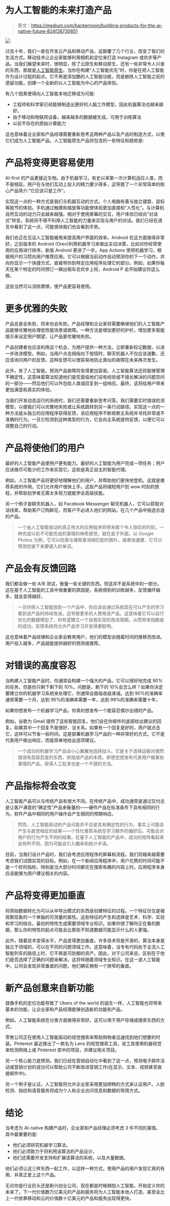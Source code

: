 # 为人工智能的未来打造产品

> 原文：<https://medium.com/hackernoon/building-products-for-the-ai-native-future-824f26730651>

![](img/dd620e4ae922a5e3603c683920691614.png)

过去十年，我们一直在开发云产品和移动产品，这颠覆了几个行业，改变了我们的生活方式。移动技术让企业家能够利用相机和定位来打造 Instagram 或优步等产品。当我们展望未来时，很明显，除了云原生和移动原生，还有一些非常令人兴奋的东西，那就是[人工智能原生](/@larsbuttler/power-to-the-people-a-i-native-ad634a65871c#.prusiml35)。当你在构建“人工智能优先”时，你是在把人工智能作为设计过程的起点。它不再是添加酷的人工智能功能，而是删除人工智能之前的遗留功能，创建一个全新的以人工智能为中心的产品体验。

有几个因素使得向人工智能本地迁移成为可能:

*   工程师和科学家已经能够制造出更好的人脑工作模型，因此机器算法也越来越好。
*   由于移动和物联网设备，越来越多的数据被生成，可用于训练算法
*   以前不存在的原始计算能力

这也意味着企业家和产品经理需要重新思考这两种产品以及产品的制造方式，以使它们成为人工智能产品。人工智能原生产品将包含的一些特征和趋势是:

# 产品将变得更容易使用

AI-first 的产品更接近生物。由于机器学习，有史以来第一次计算机适应人类，而不是相反。用户在与他们互动上投入的精力要少得多，这导致了一个非常简单的核心产品简介:“它应该只是工作”。

实现这一点的一种方式是我们与机器互动的方式。个人电脑有着与独立键盘、鼠标等脱节的体验。手机通过触摸和缩放等功能使体验更加直接和“人性化”。与计算机自然互动的动力只会越来越强。相对于使用屏幕的交互，用户体验已经向“对话式”转变。系统将不得不利用人工智能的力量来实现与用户的对话。我们已经在语言中看到了这一点，可能很快我们也会看到手势。

我们也正在见证人工智能被用来提高用户界面的效率。Android 在这方面做得非常好。之前版本的 Android (Oreo)利用机器学习来做出主动决策，比如对你经常使用的应用进行排序。新版 Android 更进了一步。App Actions 使用机器学习，根据用户的习惯向用户推荐应用。它可以根据当前动作自动预测你的下一个动作，并向你显示一个快捷方式，直接带你到特定应用程序处理它的部分。例如，如果你每天在某个特定的时间预订一辆出租车去优步上班，Android P 会开始建议你这么做。

这些当然可以消除摩擦，使产品更容易使用。

# 更多优雅的失败

产品总是会失败，将来也会失败。产品经理和企业家将需要确保他们的人工智能产品能够优雅地处理低性能场景或故障。一种方法是增加更好的护栏，增加更多智能提示来设定用户期望，让产品更优雅地失败。

产品创建者也应该利用这个机会，为用户提供一种方法，立即重新标记数据，以进一步改进模型。例如，当用户点击拇指向下按钮时，聊天机器人不仅应该道歉，还应该询问用户的反馈。这种反馈可以很容易地防止类似的故障在未来再次发生。

此外，有了人工智能，预测产品故障将变得更加容易。人工智能算法还将能够管理不确定性，这意味着算法知道他们是否面临他们没有经验或不擅长解决的问题空间的一部分——然后他们可以外包给人类或回复到一组响应。最终，这将给用户带来更加满意和真实的体验。

当我们开发动态运行的系统时，我们还需要重新思考问答。我们需要实时错误检测模型，以便我们可以优雅地失败或让系统跳转到另一条行动路径。实现这一点的一种方法是从独立的应用程序获得反馈，该应用程序不断观察主系统并寻找异常或不准确的行为。一旦它检测到这种类型的行为，它会向主系统提供反馈，以便它可以调整自己的行动。

# 产品将使他们的用户

最好的人工智能产品使用户更有能力。最好的人工智能为用户完成一项任务；用户应该做尽可能少的工作来实现它。这些是真正自主的智能代理。

例如，人工智能产品将更好地理解他们的用户，并帮助他们更快地登机。这就是推荐系统的作用。它们允许用户很快上手。这些产品将缩短用户到 wow 时刻的旅程，并帮助初学者无需太多努力就能学会高级技能。

另一个例子是聊天机器人，如 Facebook Messenger 聊天机器人，它可以获取对话线索，帮助客户订购鲜花，而客户不必进入他们的网站，在几个产品中挑选合适的产品。

> 一个由人工智能驱动的真正伟大的应用程序将带来那个令人惊叹的时刻，一种完成以前不可能完成的事情的神奇感觉，就在盒子外面。以 Google Photos 为例，它可以检索与搜索查询相匹配的图片。或者快速键，它可以预测您接下来要键入的单词。

# 产品会有反馈回路

我们都会做一些 A/B 测试，衡量一些关键的东西。但这并不是系统中的一部分。这在基于人工智能的工具中很重要的原因是，系统得到的训练越多，反馈循环越多，就会变得越好。

> 一旦你把人工智能放到一个产品中，你应该会通过系统现在可以产生的学习看到该产品的持续改进。这导致更多的人使用该产品，这意味着它可以自行优化的数据增加了，你有望建立一个自我实现的改进周期，从而带来指数级的成功。反馈系统将允许产品学习并变得更聪明。

这也意味着产品经理和企业家会教育用户，他们的模型会随着时间的推移而改进。用户投入越多，产品就能提供越好的预测或推荐。

# 对错误的高度容忍

当构建人工智能产品时，你通常会构建一个强大的产品，它可以很好地完成 90%的任务，但是你只剩下剩下的 10%。问题是，剩下的 10%会怎么样？如果你决定要建立你的机器学习系统来处理它，你通常会面临收益递减。达到 90%的准确率通常需要一个月，达到 95%的准确率需要一年，达到 99%的准确率需要十年。

如果你想发布一个机器学习产品，你真的想发布一个能容忍偶尔出错的产品。

例如，谷歌为 Gmail 提供了这些智能回复。他们会在你邮件的底部给出建议的回复。如果其中一个回复不是很好，没关系。如果有一个回复是好的，用户就点击它，这样可以节省一些时间。这是部署机器学习产品的一种非常好的方式。它不是代表用户做出响应，而是简单地给出选项建议。

> 一个成功的机器学习产品会小心翼翼地选择战斗。它是关于选择运输对偶然错误有高容忍度的东西，烘焙成产品的本质。即使您想发布代表用户做某些事情的产品，获得人工批准也是一个不错的方法。

# 产品指标将会改变

人工智能产品可以与传统产品有很大不同。在传统产品中，成功通常是通过交付总是让客户满意的“确定性”产品来衡量的——硬件产品在标准条件下具有相同的行为，软件产品中相同的用户操作会产生相同的预期响应。

> 然而，人工智能驱动的产品可能并不总是具有确定性的行为，事实上可能会产生与直觉相反的结果——个性化推荐系统在学习额外的偏好后，可能会对用户的行为产生不同的结果。在基于人工智能的产品中，成功的矩阵看起来会有所不同，因为可能会引入概率和统计术语。

目前，当我们设计产品时，我们会考虑应用程序的屏幕和流程。我们将越来越需要考虑我们试图实现的目标。例如，在一个新闻应用程序中，用户花费的时间可能不是一个好的指标，特别是当大部分时间都花在搜索有趣的内容上时。应用程序本身应该能够为用户建议相关的内容。

# 产品将变得更加垂直

将原始数据转化为可以从中导出模式的东西是创建特征的过程。一个特征仅仅是被观察现象的一个单独的可测量的属性。这些特征的产生和选择是艺术、科学、实验和学习的结合。最初的特性生成需要领域专业知识。如果你很了解你正在看的数据，那么你的特性的起点可能会比那些不知道数据可能显示什么的人更强。

此外，随着技术变得水平，产品变得更加垂直。许多技术将是开源的，算法本身是独立于领域的，可以在不同的问题领域工作。这意味着，当专有代码处于主流人工智能列车的路径上时，它不再是可防御的资产。因此，对于公司来说，区别在于他们是否选择了正确的问题来解决。这将伴随着领域专业知识。在这一波人工智能中，公司会发现非常垂直的问题，他们确实拥有一个狭窄的垂直。

# 新产品创意来自新功能

就像手机的定位功能导致了 Ubers of the world 的诞生一样，人工智能也将带来基本的功能，让企业家和产品经理能够创造新的功能和产品。

例如，人工智能系统在分类方面做得非常好。这可以用于用户存储或搜索东西的方式。

零售公司正在使用人工智能驱动的视觉搜索来帮助购物者迅速找到他们想要的时装。Pinterest 最近推出了一款名为 Lens 的视觉搜索工具，该工具使用机器视觉来检测网络上或 Pinterest 库中的项目，并建议相关项目。

另一个核心能力是预测。我们已经在营销自动化中看到了这一点，预测电子邮件活动或营销计划的成功可以帮助公司不断改进营销工作(在显示、文本、视频甚至直接邮件中)。

另一个例子是认证。人工智能将允许企业家采用更加顺畅的方式来认证用户。人脸检测、指纹和语音服务将成为个人和企业访问信息和数据的常用方式。

# 结论

当考虑为 AI-native 构建产品时，企业家和产品经理必须考虑 3 件不同的事情。其中最重要的是:

*   他们必须研究机器学习算法。
*   他们必须致力于将利用该算法的产品设计。
*   他们还需要开发支持和扩展该算法的系统，以及大量数据。

他们必须让这三样东西一起工作，以这样一种方式，使用产品的用户发现它真的有用，并真正爱上这个产品。

无论你是行业巨头还是新兴创业公司，现在都是时候拥抱人工智能，开始定义你的未来了。下一代价值数万亿美元的产品和服务将为人工智能本地人打造，甚至会比上一代依靠移动和云的价值数十亿美元的产品和服务出现得更快。